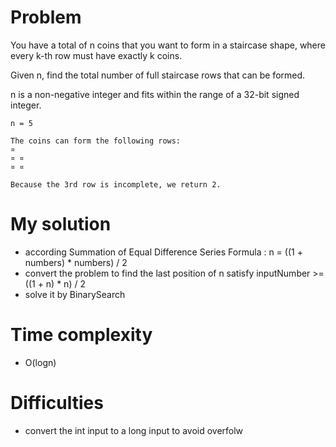 # Problem 

You have a total of n coins that you want to form in a staircase shape, where every k-th row must have exactly k coins.

Given n, find the total number of full staircase rows that can be formed.

n is a non-negative integer and fits within the range of a 32-bit signed integer.     

```
n = 5

The coins can form the following rows:
¤
¤ ¤
¤ ¤

Because the 3rd row is incomplete, we return 2.
```



# My solution

* according Summation of Equal Difference Series Formula : n = ((1 + numbers) * numbers) / 2     
* convert the problem to find the last position of n satisfy inputNumber >=  ((1 + n) * n) / 2
* solve it by BinarySearch     



# Time complexity     
* O(logn)


# Difficulties
* convert the int input to a long input to avoid overfolw
